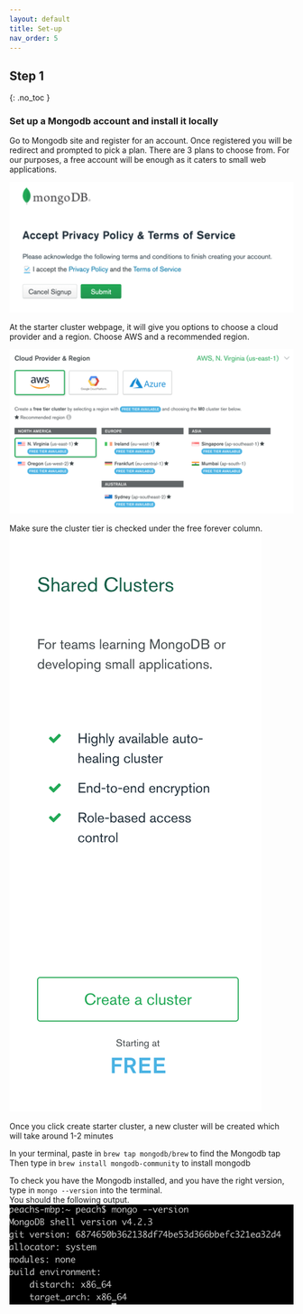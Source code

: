 ```yaml
---
layout: default
title: Set-up 
nav_order: 5
---
```


## Step 1 
{: .no_toc }

### Set up a Mongodb account and install it locally 

Go to Mongodb site and register for an account. Once registered you will be redirect and prompted to pick a plan. There are 3 plans to choose from. For our purposes, a free account will be enough as it caters to small web applications. 

![registration](https://github.com/eswong610/user-guide-docs/blob/gh-pages/assets/images/register.png?raw=true "LOGIN")

At the starter cluster webpage, it will give you options to choose a cloud provider and a region. Choose AWS and a recommended region. 

![cloudprovider](https://github.com/eswong610/user-guide-docs/blob/gh-pages/cloudprovider.png "cloud provider")


Make sure the cluster tier is checked under the free forever column. 
![freecluster](https://github.com/eswong610/user-guide-docs/blob/gh-pages/cluster.png "Free cluster")

Once you click create starter cluster, a new cluster will be created which will take around 1-2 minutes 

In your terminal, paste in `brew tap mongodb/brew`    to find the Mongodb tap
Then type in `brew install mongodb-community` to install mongodb

To check you have the Mongodb installed, and you have the right version, type in `mongo --version` into the terminal.  
You should the following output. 
![mongoversion](https://github.com/eswong610/user-guide-docs/blob/gh-pages/assets/images/terminal.png "mongo version terminal")


